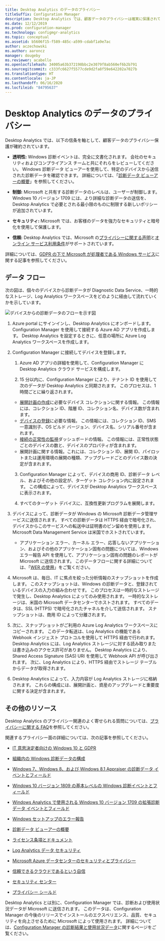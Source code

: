 ```yaml
---
title: Desktop Analytics のデータのプライバシー
titleSuffix: Configuration Manager
description: Desktop Analytics では、顧客データのプライバシーは確実に保護されています
ms.date: 12/12/2019
ms.prod: configuration-manager
ms.technology: configmgr-analytics
ms.topic: conceptual
ms.assetid: b5606f15-f589-485c-a599-cdabf1a9e7ac
author: aczechowski
ms.author: aaroncz
manager: dougeby
ms.reviewer: acabello
ms.openlocfilehash: 34005a63b372198bbc2e3079f8ab560ef6b2b791
ms.sourcegitcommit: c333fc6627f5577cde9d2fa8f59e642202a7027b
ms.translationtype: HT
ms.contentlocale: ja-JP
ms.lasthandoff: 06/16/2020
ms.locfileid: "84795637"
---
```

# <a name="desktop-analytics-data-privacy"></a>Desktop Analytics のデータのプライバシー

Desktop Analytics では、以下の信条を軸として、顧客データのプライバシー保護が確約されています。

- **透明性:** Windows 診断イベントは、完全に文書化されます。 会社のセキュリティおよびコンプライアンス チームと共にそれらをレビューしてください。 Windows 診断データ ビューアーを使用して、特定のデバイスから送信された診断データを確認できます。 詳細については、「[診断データ ビューアーの概要](https://docs.microsoft.com/windows/configuration/diagnostic-data-viewer-overview)」を参照してください。  

- **制御:** Microsoft と共有する診断データのレベルは、ユーザーが制御します。 Windows 10 バージョン 1709 には、より詳細な診断データの送信を、Desktop Analytics で必要とされる最小限のものに制限する新しいポリシーが追加されています。  

- **セキュリティ:** Microsoft では、お客様のデータを強力なセキュリティと暗号化を使用して保護します。  

- **信頼:** Desktop Analytics では、Microsoft の[プライバシーに関する声明](https://privacy.microsoft.com/privacystatement)と[オンライン サービス利用条件](https://www.microsoftvolumelicensing.com/DocumentSearch.aspx?Mode=3&DocumentTypeId=46)がサポートされています。  

詳細については、[GDPR の下で Microsoft が処理者である Windows サービス](https://docs.microsoft.com/windows/privacy/gdpr-it-guidance#windows-services-where-microsoft-is-the-processor-under-the-gdpr)に関する記事を参照してください。<!-- 5353168 -->

## <a name="data-flow"></a>データ フロー

次の図は、個々のデバイスから診断データが Diagnostic Data Service、一時的なストレージ、Log Analytics ワークスペースをどのように経由して流れていくかを示しています。

![デバイスからの診断データのフローを示す図](media/da-data-flow.png)

1. Azure portal にサインインし、Desktop Analytics にオンボードします。 Configuration Manager を使用して接続する Azure AD アプリを作成します。 Desktop Analytics を設定するときに、任意の場所に Azure Log Analytics ワークスペースを作成します。  

2. Configuration Manager に接続してデバイスを登録します。  

    1. Azure AD アプリの詳細を使用して、Configuration Manager に Desktop Analytics クラウド サービスを構成します。  

    2. 15 分以内に、Configuration Manager により、テナント ID を使用して次のデータが Desktop Analytics と同期されます。 このプロセスは、1 時間ごとに繰り返されます。

      - [展開計画の作成](create-deployment-plans.md)に必要なデバイス コレクションに関する情報。 この情報には、コレクション ID、階層 ID、コレクション名、デバイス数が含まれます。 
      - [デバイスの登録](enroll-devices.md)に必要な情報。 この情報には、コレクション ID、SMS 一意識別子、OS ビルド バージョン、デバイス名、シリアル番号が含まれます。
      - [接続の正常性の監視](monitor-connection-health.md)ダッシュボードの情報。 この情報には、正常性状態ごとのデバイスの数と、デバイスのプロパティが含まれます。
      - 展開計画に関する情報。これには、コレクション ID、展開 ID、パイロットまたは運用環境の展開の種類、アップグレードごとのデバイス数の決定が含まれます。

    3. Configuration Manager によって、デバイスの商用 ID、診断データ レベル、およびその他の設定が、ターゲット コレクション内に設定されます。 この構成によって、デバイスが Desktop Analytics ワークスペースに表示されます。  

    4. すべてのターゲット デバイスに、互換性更新プログラムを展開します。  

3. デバイスによって、診断データが Windows の Microsoft 診断データ管理サービスに送信されます。 すべての診断データは HTTPS 経由で暗号化され、デバイスからこのサービスへの転送中は証明書のピン留めを使用します。 Microsoft Data Management Service は米国でホストされています。

      - アプリケーション エラー、カーネル エラー、応答しないアプリケーション、およびその他のアプリケーション固有の問題については、Windows エラー報告 API を使用して、アプリケーション固有の問題のレポートが Microsoft に送信されます。 このデータフローに関する詳細については、「[WER の使用](https://docs.microsoft.com/windows/win32/wer/using-wer)」をご覧ください。
      
4. Microsoft は、毎日、IT に焦点を絞った分析情報のスナップショットを作成します。 このスナップショットは、Windows の診断データと、登録されているデバイスの入力の組み合わせです。 このプロセスは一時的なストレージで発生し、Desktop Analytics によってのみ使用されます。 一時的なストレージは、米国の Microsoft データセンターでホストされます。 すべてのデータは、SSL (HTTPS) で暗号化されたチャネルを介して送信されます。 スナップショットは、商用 ID によって分離されます。  

5. 次に、スナップショットがご利用の Azure Log Analytics ワークスペースにコピーされます。 このデータ転送は、Log Analytics の機能である Webhook インジェスト プロトコルを使用して HTTPS 経由で行われます。 Desktop Analytics には、Log Analytics ストレージに対する読み取りまたは書き込みのアクセス許可がありません。 Desktop Analytics により、Shared Access Signature (SAS) URI を使用して Webhook API が呼び出されます。 次に、Log Analytics により、HTTPS 経由でストレージ テーブルからデータが取得されます。

6. Desktop Analytics によって、入力内容が Log Analytics ストレージに格納されます。 これらの構成には、展開計画と、資産のアップグレードと重要度に関する決定が含まれます。  

## <a name="other-resources"></a>その他のリソース

Desktop Analytics のプライバシー関連のよく寄せられる質問については、[プライバシーに関する FAQ](faq.md#privacy)を参照してください。

関連するプライバシー面の詳細については、次の記事を参照してください。

- [IT 意思決定者向けの Windows 10 と GDPR](https://docs.microsoft.com/windows/privacy/gdpr-it-guidance)  

- [組織内の Windows 診断データの構成](https://docs.microsoft.com/windows/privacy/configure-windows-diagnostic-data-in-your-organization)  

- [Windows 7、Windows 8、および Windows 8.1 Appraiser の診断データ イベントとフィールド](https://docs.microsoft.com/previous-versions/windows/it-pro/windows-8.1-and-8/appraiser-diagnostic-data-events-and-fields)  

- [Windows 10 バージョン 1809 の基本レベルの Windows 診断イベントとフィールド](https://docs.microsoft.com/windows/privacy/basic-level-windows-diagnostic-events-and-fields-1809)  

- [Windows Analytics で使用される Windows 10 バージョン 1709 の拡張診断データ イベントとフィールド](https://docs.microsoft.com/windows/privacy/enhanced-diagnostic-data-windows-analytics-events-and-fields)  

- [Windows セットアップのエラー報告](https://docs.microsoft.com/windows/deployment/upgrade/windows-error-reporting)

- [診断データ ビューアーの概要](https://docs.microsoft.com/windows/privacy/diagnostic-data-viewer-overview)  

- [ライセンス条項とドキュメント](https://www.microsoftvolumelicensing.com/DocumentSearch.aspx?Mode=3&DocumentTypeId=31)  

- [Log Analytics データ セキュリティ](https://docs.microsoft.com/azure/azure-monitor/platform/data-security)

- [Microsoft Azure データセンターのセキュリティとプライバシー](https://azure.microsoft.com/global-infrastructure/)  

- [信頼できるクラウドであるという自信](https://azure.microsoft.com/overview/trusted-cloud/)  

- [セキュリティ センター](https://www.microsoft.com/trustcenter)  

- [プライバシー シールド](https://www.privacyshield.gov/)  

Desktop Analytics とは別に、Configuration Manager では、診断および使用状況データが Microsoft に送信されます。 このデータは、Configuration Manager の今後のリリースでインストールのエクスペリエンス、品質、セキュリティを向上させるために Microsoft によって使用されます。 詳細については、[Configuration Manager の診断結果と使用状況データ](../core/plan-design/diagnostics/diagnostics-and-usage-data.md)に関するページをご覧ください。
